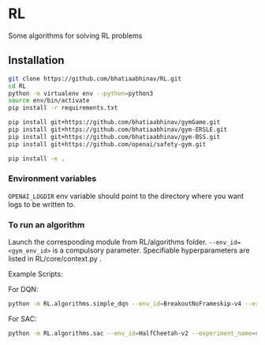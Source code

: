 # RL

Some algorithms for solving RL problems

## Installation

```sh
git clone https://github.com/bhatiaabhinav/RL.git
cd RL
python -m virtualenv env --python=python3
source env/bin/activate
pip install -r requirements.txt

pip install git+https://github.com/bhatiaabhinav/gymGame.git
pip install git+https://github.com/bhatiaabhinav/gym-ERSLE.git
pip install git+https://github.com/bhatiaabhinav/gym-BSS.git
pip install git+https://github.com/openai/safety-gym.git

pip install -e .
```

### Environment variables

`OPENAI_LOGDIR` env variable should point to the directory where you want logs to be written to.

### To run an algorithm

Launch the corresponding module from RL/algorithms folder. `--env_id=<gym_env_id>` is a compulsory parameter. 
Specifiable hyperparameters are listed in RL/core/context.py .

Example Scripts:

For DQN:
```bash
python -m RL.algorithms.simple_dqn --env_id=BreakoutNoFrameskip-v4 --experiment_name=SimpleDQN --double_dqn=False --dueling_dqn=False --experience_buffer_length=100000 --atari_clip_rewards=False --atari_episode_life=True --learning_rate=1e-4 --convs="[(16,8,4),(32,4,2),(32,3,1)]" --hidden_layers="[256]" --normalize_observations=False --minimum_experience=10000 --target_network_update_every=2000
```

For SAC:
```bash
python -m RL.algorithms.sac --env_id=HalfCheetah-v2 --experiment_name=sac --num_steps_to_run=500000 --normalize_observations=False --alpha=0.2 --actor_learning_rate=0.0003 --learning_rate=0.0003 --target_network_update_tau=0.005 --exploit_every=8 --minimum_experience=10000 --logstd_min=-20 --logstd_max=2 --num_critics=2 --init_scale=None --l2_reg=0 --train_every=1 --experience_buffer_length=1000000 --minibatch_size=100 --hidden_layers=[256,256] --gamma=0.99 --layer_norm=False --clip_gradients=None --record_returns=False --reward_scaling=1 --ignore_done_on_timelimit=True
```
